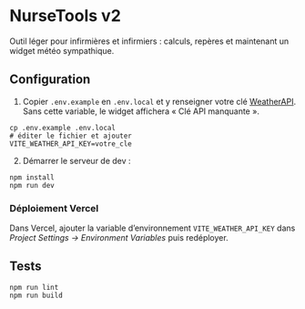 # NurseTools v2

Outil léger pour infirmières et infirmiers : calculs, repères et maintenant un widget météo sympathique.

## Configuration

1. Copier `.env.example` en `.env.local` et y renseigner votre clé [WeatherAPI](https://www.weatherapi.com/).
   Sans cette variable, le widget affichera « Clé API manquante ».

```
cp .env.example .env.local
# éditer le fichier et ajouter
VITE_WEATHER_API_KEY=votre_cle
```

2. Démarrer le serveur de dev :

```
npm install
npm run dev
```

### Déploiement Vercel

Dans Vercel, ajouter la variable d’environnement `VITE_WEATHER_API_KEY` dans *Project Settings → Environment Variables* puis redéployer.

## Tests

```
npm run lint
npm run build
```
